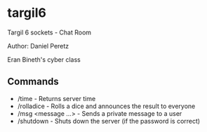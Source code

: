 # targil6
Targil 6 sockets - Chat Room

Author: Daniel Peretz

Eran Bineth's cyber class

## Commands
* /time - Returns server time
* /rolladice - Rolls a dice and announces the result to everyone
* /msg <username> <message ...> - Sends a private message to a user
* /shutdown <password> - Shuts down the server (if the password is correct)
